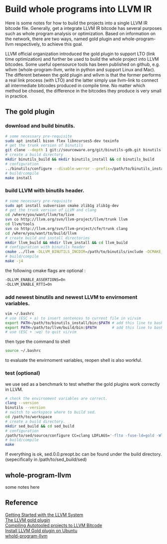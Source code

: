 # Build whole programs into LLVM IR

Here is some notes for how to build the projects into a single LLVM IR bitcode file. Generally, get a integrate LLVM IR bitcode has several purposes such as whole program analysis or optimization. Based on information on the network, there are two ways, named gold plugin and whole-program-llvm respectively, to achieve this goal.

LLVM official organization introduced the gold plugin to support LTO (link time optimization) and further be used to build the whole project into LLVM bitcodes. Some useful opensource tools has been published on github, e.g. wllvm (whole-program-llvm, write in python and support Linux and Mac). The different between the gold plugin and wllvm is that the former performs a real link process (with LTO) and the latter simply use llvm-link to connect all intermediate bitcodes produced in compile time. No matter which method be chosed, the difference in the bitcodes they produce is very small in practice.

## The gold plugin

### download and build binutils.
```sh
# some necessary pre-requisite
sudo apt install bison flex libncurses5-dev texinfo
# get the trunk version of binutils
git clone --depth 1 git://sourceware.org/git/binutils-gdb.git binutils
# create a build directory
mkdir binutils_build && mkdir binutils_install && cd binutils_build
# configuration
../binutils/configure --disable-werror --prefix=/path/to/binutils_install
# build/compile
make install
```
### build LLVM with binutils header.
```sh
# some necessary pre-requisite
sudo apt install subversion cmake zlib1g zlib1g-dev
# get the trunk version of LLVM and clang
cd /where/you/want/llvm/to/live
svn co http://llvm.org/svn/llvm-project/llvm/trunk llvm
cd llvm/tools
svn co http://llvm.org/svn/llvm-project/cfe/trunk clang
cd /where/you/want/to/build/llvm
# create build and install directories
mkdir llvm_build && mkdir llvm_install && cd llvm_build
# configuration with binutils header
cmake ../llvm -DLLVM_BINUTILS_INCDIR=/path/to/binutils/include -DCMAKE_BUILD_TYPE=Release -DLLVM_TARGETS_TO_BUILD=X86 -DCMAKE_INSTALL_PREFIX=/path/to/llvm_install
# build/compile
make -j4
```
the following cmake flags are optional :
```sh
-DLLVM_ENABLE_ASSERTIONS=On
-DLLVM_ENABLE_RTTI=On
```

### add newest binutils and newest LLVM to envirnoment variables.
```sh
vim ~/.bashrc
# use (ESC + a) to insert sentences to current file in vi/vim
export PATH=/path/to/binutils_install/bin:$PATH # add this line to bashrc
export PATH=/path/to/llvm/build/bin:$PATH       # add this line to bashrc
# use (ESC + :wq) to quit vi/vim
```
then type the command to shell
```sh
source ~/.bashrc
```
to evaluate the envirnoment variables, reopen shell is also workful.

### test (optional)

we use sed as a benchmark to test whether the gold plugins work correctly in LLVM.
```sh
# check the envirnoment variables are correct.
clang --version
binutils --version
# switch to workspace where to build sed.
cd /path/to/workspace
# create a build directory.
mkdir sed_build && cd sed_build
# configuration
/path/to/sed/source/configure CC=clang LDFLAGS='-flto -fuse-ld=gold -Wl,-plugin-opt=save-temps'
# build/compile
make
```
If everything is ok, sed.0.0.preopt.bc can be found under the build directory. (sepecifically in /path/to/sed_build/sed)

## whole-program-llvm

some notes here

## Reference

[Getting Started with the LLVM System](http://llvm.org/docs/GettingStarted.html)
<br>[The LLVM gold plugin](https://llvm.org/docs/GoldPlugin.html)
<br>[Compiling Autotooled projects to LLVM Bitcode](http://gbalats.github.io/2015/12/10/compiling-autotooled-projects-to-LLVM-bitcode.html)
<br>[Install LLVM Gold plugin on Ubuntu](https://github.com/SVF-tools/SVF/wiki/Install-LLVM-Gold-Plugin-on-Ubuntu)
<br>[whold-program-llvm](https://github.com/travitch/whole-program-llvm)
